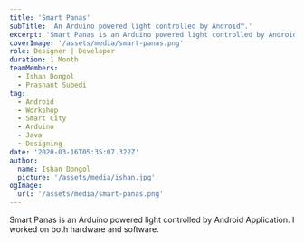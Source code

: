 ```yaml
---
title: 'Smart Panas'
subTitle: 'An Arduino powered light controlled by Android™.'
excerpt: 'Smart Panas is an Arduino powered light controlled by Android™ Application. I worked on both hardware and software.'
coverImage: '/assets/media/smart-panas.png'
role: Designer | Developer
duration: 1 Month
teamMembers:
  - Ishan Dongol
  - Prashant Subedi
tag:
  - Android
  - Workshop
  - Smart City
  - Arduino
  - Java
  - Designing
date: '2020-03-16T05:35:07.322Z'
author:
  name: Ishan Dongol
  picture: '/assets/media/ishan.jpg'
ogImage:
  url: '/assets/media/smart-panas.png'
---
```


Smart Panas is an Arduino powered light controlled by Android Application. I worked on both hardware and software.
